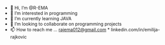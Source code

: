 - 👋 Hi, I’m @R-EMA
- 👀 I’m interested in programming
- 🌱 I’m currently learning JAVA
- 💞️ I’m looking to collaborate on programming projects
- 📫 How to reach me ...  rajema012@gmail.com * linkedin.com/in/emilija-rajkovic

<!---
R-EMA/R-EMA is a ✨ special ✨ repository because its `README.md` (this file) appears on your GitHub profile.
You can click the Preview link to take a look at your changes.
--->
